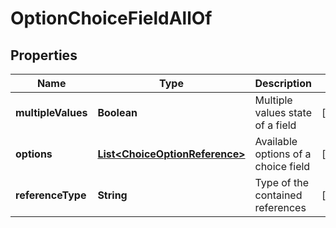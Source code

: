 

# OptionChoiceFieldAllOf

## Properties

Name | Type | Description | Notes
------------ | ------------- | ------------- | -------------
**multipleValues** | **Boolean** | Multiple values state of a field |  [optional]
**options** | [**List&lt;ChoiceOptionReference&gt;**](ChoiceOptionReference.md) | Available options of a choice field |  [optional]
**referenceType** | **String** | Type of the contained references |  [optional]



